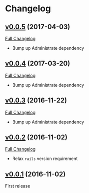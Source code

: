 # Changelog

## [v0.0.5](https://github.com/zooppa/administrate-field-date_picker/tree/v0.0.5) (2017-04-03)

[Full Changelog](https://github.com/zooppa/administrate-field-date_picker/compare/v0.0.4...v0.0.5)

* Bump up Administrate dependency

## [v0.0.4](https://github.com/zooppa/administrate-field-date_picker/tree/v0.0.4) (2017-03-20)

[Full Changelog](https://github.com/zooppa/administrate-field-date_picker/compare/v0.0.3...v0.0.4)

* Bump up Administrate dependency

## [v0.0.3](https://github.com/zooppa/administrate-field-date_picker/tree/v0.0.3) (2016-11-22)

[Full Changelog](https://github.com/zooppa/administrate-field-date_picker/compare/v0.0.2...v0.0.3)

* Bump up Administrate dependency

## [v0.0.2](https://github.com/zooppa/administrate-field-date_picker/tree/v0.0.2) (2016-11-02)

[Full Changelog](https://github.com/zooppa/administrate-field-date_picker/compare/v0.0.1...v0.0.2)

* Relax `rails` version requirement

## [v0.0.1](https://github.com/zooppa/administrate-field-date_picker/tree/v0.0.1) (2016-11-02)

First release
